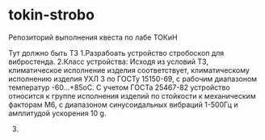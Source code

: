 # tokin-strobo
Репозиторий выполнения квеста по лабе ТОКиН

Тут должно быть ТЗ
1.Разрабоать устройство стробоскоп для вибростенда.
2.Класс устройства:
Исходя из условий ТЗ, климатическое исполнение изделия соответствует, климатическому исполнению изделия УХЛ 3 по ГОСТу 15150-69, с рабочим диапазоном температур -60...+85оС. С учетом ГОСТа 25467-82 устройство относится к группе исполнения изделий по стойкости к механическим факторам М6, с диапазоном синусоидальных вибраций 1-500Гц и амплитудой ускорения 10 g.

3.
